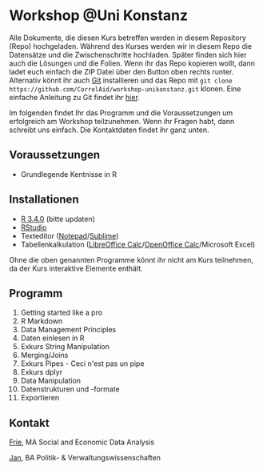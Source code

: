 # Workshop @Uni Konstanz

Alle Dokumente, die diesen Kurs betreffen werden in diesem Repository (Repo) hochgeladen. Während des Kurses werden wir in diesem Repo die Datensätze und die Zwischenschritte hochladen. Später finden sich hier auch die Lösungen und die Folien. Wenn ihr das Repo kopieren wollt, dann ladet euch einfach die ZIP Datei über den Button oben rechts runter. Alternativ könnt ihr auch [Git](https://git-scm.com/) installieren und das Repo mit `git clone https://github.com/CorrelAid/workshop-unikonstanz.git` klonen. Eine einfache Anleitung zu Git findet ihr [hier](https://rogerdudler.github.io/git-guide/index.de.html).

Im folgenden findet Ihr das Programm und die Voraussetzungen um erfolgreich am Workshop teilzunehmen. Wenn ihr Fragen habt, dann schreibt uns einfach. Die Kontaktdaten findet ihr ganz unten.

## Voraussetzungen
- Grundlegende Kentnisse in R

## Installationen
- [R 3.4.0](https://www.r-project.org/) (bitte updaten)
- [RStudio](https://www.rstudio.com/)
- Texteditor ([Notepad](https://notepad-plus-plus.org/)/[Sublime](https://www.sublimetext.com/))
- Tabellenkalkulation ([LibreOffice Calc](https://de.libreoffice.org/)/[OpenOffice Calc](https://www.openoffice.org/de/)/Microsoft Excel)

Ohne die oben genannten Programme könnt ihr nicht am Kurs teilnehmen, da der Kurs interaktive Elemente enthält.

## Programm
1. Getting started like a pro
2. R Markdown
3. Data Management Principles
4. Daten einlesen in R
5. Exkurs String Manipulation
6. Merging/Joins
7. Exkurs Pipes - Ceci n'est pas un pipe
8. Exkurs dplyr
9. Data Manipulation
10. Datenstrukturen und -formate
11. Exportieren

## Kontakt
[Frie](mailto:friedrike.p@correlaid.org), MA Social and Economic Data Analysis

[Jan](mailto:jan.d@correlaid.org), BA Politik- & Verwaltungswissenschaften